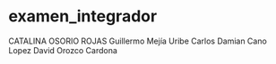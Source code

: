 # examen_integrador
CATALINA OSORIO ROJAS
Guillermo Mejía Uribe
Carlos Damian Cano Lopez
David Orozco Cardona
